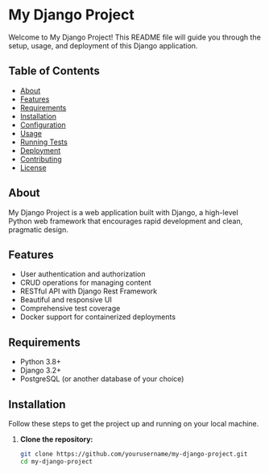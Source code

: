 # My Django Project

Welcome to My Django Project! This README file will guide you through the setup, usage, and deployment of this Django application.

## Table of Contents

- [About](#about)
- [Features](#features)
- [Requirements](#requirements)
- [Installation](#installation)
- [Configuration](#configuration)
- [Usage](#usage)
- [Running Tests](#running-tests)
- [Deployment](#deployment)
- [Contributing](#contributing)
- [License](#license)

## About

My Django Project is a web application built with Django, a high-level Python web framework that encourages rapid development and clean, pragmatic design.

## Features

- User authentication and authorization
- CRUD operations for managing content
- RESTful API with Django Rest Framework
- Beautiful and responsive UI
- Comprehensive test coverage
- Docker support for containerized deployments

## Requirements

- Python 3.8+
- Django 3.2+
- PostgreSQL (or another database of your choice)

## Installation

Follow these steps to get the project up and running on your local machine.

1. **Clone the repository:**

   ```sh
   git clone https://github.com/yourusername/my-django-project.git
   cd my-django-project
